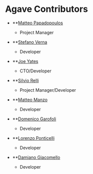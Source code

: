 Agave Contributors
============================================

* **[Matteo Papadopoulos](https://github.com/spleenteo)

  * Project Manager

* **[Stefano Verna](https://github.com/stefanoverna)

  * Developer

* **[Joe Yates](https://github.com/joeyates)

  * CTO/Developer

* **[Silvio Relli](https://github.com/silviorelli)

  * Project Manager/Developer

* **[Matteo Manzo](https://github.com/matteomanzo)

  * Developer

* **[Domenico Garofoli](https://github.com/sirion1987)

  * Developer

* **[Lorenzo Ponticelli](https://github.com/lorezz)

  * Developer

* **[Damiano Giacomello](https://github.com/damjack)

  * Developer

